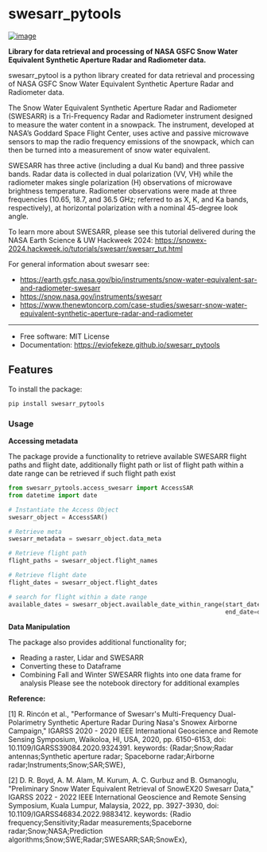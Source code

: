 # swesarr_pytools


[![image](https://img.shields.io/pypi/v/swesarr_pytools.svg)](https://pypi.python.org/pypi/swesarr_pytools)

[//]: # ([![image]&#40;https://img.shields.io/conda/vn/conda-forge/swesarr_pytools.svg&#41;]&#40;https://anaconda.org/conda-forge/swesarr_pytools&#41;)


**Library for data retrieval and processing of NASA GSFC Snow Water Equivalent Synthetic Aperture Radar and Radiometer data.**

swesarr_pytool is a python library created for data retrieval and processing of NASA GSFC Snow Water Equivalent Synthetic
Aperture Radar and Radiometer data.

The Snow Water Equivalent Synthetic Aperture Radar and Radiometer (SWESARR) is a Tri-Frequency Radar and Radiometer
instrument designed to measure the water content in a snowpack. The instrument, developed at NASA’s Goddard Space Flight
Center, uses active and passive microwave sensors to map the radio frequency emissions of the snowpack, which can then be turned into a measurement of
snow water equivalent.

SWESARR has three active (including a dual Ku band) and three passive bands. Radar data is collected in dual polarization
(VV, VH) while the radiometer makes single polarization (H) observations of microwave brightness temperature. Radiometer
observations were made at three frequencies (10.65, 18.7, and 36.5 GHz; referred to as X, K, and Ka bands,
respectively), at horizontal polarization with a nominal 45-degree look angle.

To learn more about SWESARR, please see this tutorial delivered during the NASA Earth Science & UW Hackweek 2024:
https://snowex-2024.hackweek.io/tutorials/swesarr/swesarr_tut.html

For general information about swesarr see:

- https://earth.gsfc.nasa.gov/bio/instruments/snow-water-equivalent-sar-and-radiometer-swesarr
- https://snow.nasa.gov/instruments/swesarr
- https://www.thenewtoncorp.com/case-studies/swesarr-snow-water-equivalent-synthetic-aperture-radar-and-radiometer

-----
-   Free software: MIT License
-   Documentation: https://eviofekeze.github.io/swesarr_pytools


## Features

To install the package:

```commandline
pip install swesarr_pytools
```

### **Usage**
**Accessing metadata**

The package provide a functionality to retrieve available SWESARR flight paths and flight date, additionally
flight path or list of flight path within a date range can be retrieved if such flight path exist

```python
from swesarr_pytools.access_swesarr import AccessSAR
from datetime import date

# Instantiate the Access Object
swesarr_object = AccessSAR()

# Retrieve meta
swesarr_metadata = swesarr_object.data_meta

# Retrieve flight path
flight_paths = swesarr_object.flight_names

# Retrieve flight date
flight_dates = swesarr_object.flight_dates

# search for flight within a date range
available_dates = swesarr_object.available_date_within_range(start_date=date(2019, 1, 1),
                                                             end_date=date(2019, 12, 31))

```
**Data Manipulation**

The package also provides additional functionality for;
- Reading a raster, Lidar and SWESARR
- Converting these to Dataframe
- Combining Fall and Winter SWESARR flights into one data frame for analysis
Please see the  notebook directory for additional examples


**Reference:**

[1] R. Rincón et al., "Performance of Swesarr's Multi-Frequency Dual-Polarimetry Synthetic Aperture Radar During Nasa's
Snowex Airborne Campaign," IGARSS 2020 - 2020 IEEE International Geoscience and Remote Sensing Symposium, Waikoloa, HI,
USA, 2020, pp. 6150-6153, doi: 10.1109/IGARSS39084.2020.9324391. keywords: {Radar;Snow;Radar antennas;Synthetic aperture
radar; Spaceborne radar;Airborne radar;Instruments;Snow;SAR;SWE},

[2] D. R. Boyd, A. M. Alam, M. Kurum, A. C. Gurbuz and B. Osmanoglu, "Preliminary Snow Water Equivalent Retrieval of
SnowEX20 Swesarr Data," IGARSS 2022 - 2022 IEEE International Geoscience and Remote Sensing Symposium, Kuala Lumpur,
Malaysia, 2022, pp. 3927-3930, doi: 10.1109/IGARSS46834.2022.9883412. keywords: {Radio frequency;Sensitivity;Radar
measurements;Spaceborne radar;Snow;NASA;Prediction algorithms;Snow;SWE;Radar;SWESARR;SAR;SnowEx},




